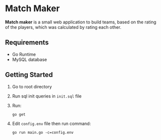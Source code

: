 # Match Maker

**Match maker** is a small web application to build teams, based on the rating of the players, which was calculated by rating each other. 

## Requirements

- Go Runtime
- MySQL database

## Getting Started

1. Go to root directory
2. Run sql init queries in `init.sql` file
3. Run:
 
    `go get`
     
4. Edit `config.env` file then run command: 

    `go run main.go -c=config.env`
    